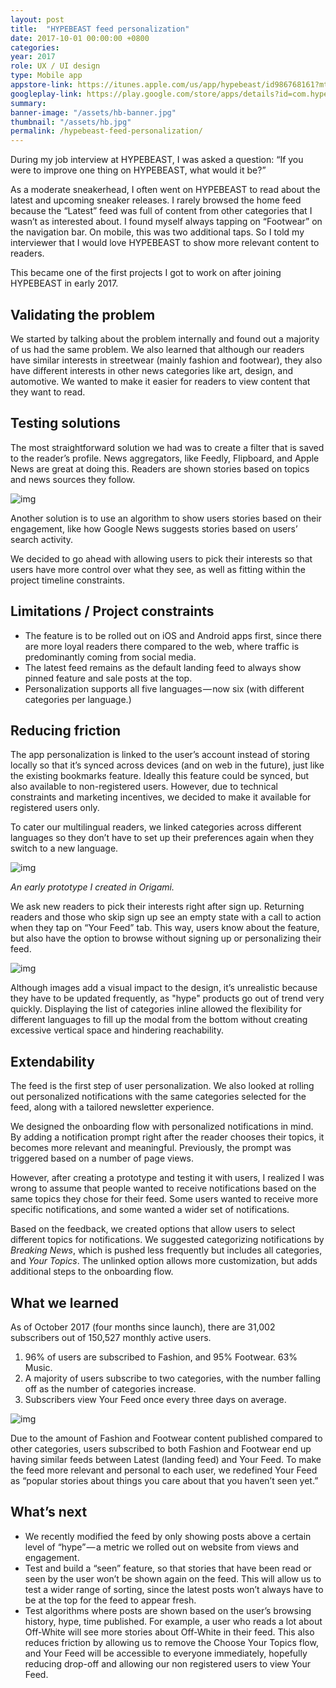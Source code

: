 ```yaml
---
layout: post
title:  "HYPEBEAST feed personalization"
date: 2017-10-01 00:00:00 +0800
categories:
year: 2017
role: UX / UI design
type: Mobile app
appstore-link: https://itunes.apple.com/us/app/hypebeast/id986768161?mt=8
googleplay-link: https://play.google.com/store/apps/details?id=com.hypebeast.editorial&hl=en
summary:
banner-image: "/assets/hb-banner.jpg"
thumbnail: "/assets/hb.jpg"
permalink: /hypebeast-feed-personalization/
---
```


During my job interview at HYPEBEAST, I was asked a question: “If you were to improve one thing on HYPEBEAST, what would it be?”

As a moderate sneakerhead, I often went on HYPEBEAST to read about the latest and upcoming sneaker releases. I rarely browsed the home feed because the “Latest” feed was full of content from other categories that I wasn’t as interested about. I found myself always tapping on “Footwear” on the navigation bar. On mobile, this was two additional taps. So I told my interviewer that I would love HYPEBEAST to show more relevant content to readers.

This became one of the first projects I got to work on after joining HYPEBEAST in early 2017.

## Validating the problem

We started by talking about the problem internally and found out a majority of us had the same problem. We also learned that although our readers have similar interests in streetwear (mainly fashion and footwear), they also have different interests in other news categories like art, design, and automotive. We wanted to make it easier for readers to view content that they want to read.

## Testing solutions

The most straightforward solution we had was to create a filter that is saved to the reader’s profile. News aggregators, like Feedly, Flipboard, and Apple News are great at doing this. Readers are shown stories based on topics and news sources they follow.

![img](https://cdn-images-1.medium.com/max/2000/1*NWE17Q7StqRmkhM42v8KCw.jpeg)

Another solution is to use an algorithm to show users stories based on their engagement, like how Google News suggests stories based on users’ search activity. 

We decided to go ahead with allowing users to pick their interests so that users have more control over what they see, as well as fitting within the project timeline constraints.

## Limitations / Project constraints

- The feature is to be rolled out on iOS and Android apps first, since there are more loyal readers there compared to the web, where traffic is predominantly coming from social media.
- The latest feed remains as the default landing feed to always show pinned feature and sale posts at the top.
- Personalization supports all five languages — now six (with different categories per language.)

## Reducing friction

The app personalization is linked to the user’s account instead of storing locally so that it’s synced across devices (and on web in the future), just like the existing bookmarks feature. Ideally this feature could be synced, but also available to non-registered users. However, due to technical constraints and marketing incentives, we decided to make it available for registered users only.

To cater our multilingual readers, we linked categories across different languages so they don’t have to set up their preferences again when they switch to a new language.

![img](https://cdn-images-1.medium.com/max/1600/1*WbFoot4UTue8jbgq2JY3sQ.gif)

*An early prototype I created in Origami.*

We ask new readers to pick their interests right after sign up. Returning readers and those who skip sign up see an empty state with a call to action when they tap on “Your Feed” tab. This way, users know about the feature, but also have the option to browse without signing up or personalizing their feed.

![img](https://cdn-images-1.medium.com/max/2000/1*W-WNAWaa9A-zvJP9hRfcZA.png)

Although images add a visual impact to the design, it’s unrealistic because they have to be updated frequently, as "hype" products go out of trend very quickly. Displaying the list of categories inline allowed the flexibility for different languages to fill up the modal from the bottom without creating excessive vertical space and hindering reachability.

## Extendability

The feed is the first step of user personalization. We also looked at rolling out personalized notifications with the same categories selected for the feed, along with a tailored newsletter experience.

We designed the onboarding flow with personalized notifications in mind. By adding a notification prompt right after the reader chooses their topics, it becomes more relevant and meaningful. Previously, the prompt was triggered based on a number of page views.

However, after creating a prototype and testing it with users, I realized I was wrong to assume that people wanted to receive notifications based on the same topics they chose for their feed. Some users wanted to receive more specific notifications, and some wanted a wider set of notifications.

Based on the feedback, we created options that allow users to select different topics for notifications. We suggested categorizing notifications by *Breaking News*, which is pushed less frequently but includes all categories, and *Your Topics*. The unlinked option allows more customization, but adds additional steps to the onboarding flow.

## What we learned

As of October 2017 (four months since launch), there are 31,002 subscribers out of 150,527 monthly active users.

1. 96% of users are subscribed to Fashion, and 95% Footwear. 63% Music.
2. A majority of users subscribe to two categories, with the number falling off as the number of categories increase.
3. Subscribers view Your Feed once every three days on average.

![img](https://cdn-images-1.medium.com/max/1600/1*isVJbFBPdDvVQ58no0cXpA.jpeg)

Due to the amount of Fashion and Footwear content published compared to other categories, users subscribed to both Fashion and Footwear end up having similar feeds between Latest (landing feed) and Your Feed. To make the feed more relevant and personal to each user, we redefined Your Feed as “popular stories about things you care about that you haven’t seen yet.”

## What’s next

- We recently modified the feed by only showing posts above a certain level of “hype” — a metric we rolled out on website from views and engagement.
- Test and build a “seen” feature, so that stories that have been read or seen by the user won’t be shown again on the feed. This will allow us to test a wider range of sorting, since the latest posts won’t always have to be at the top for the feed to appear fresh.
- Test algorithms where posts are shown based on the user’s browsing history, hype, time published. For example, a user who reads a lot about Off-White will see more stories about Off-White in their feed. This also reduces friction by allowing us to remove the Choose Your Topics flow, and Your Feed will be accessible to everyone immediately, hopefully reducing drop-off and allowing our non registered users to view Your Feed.